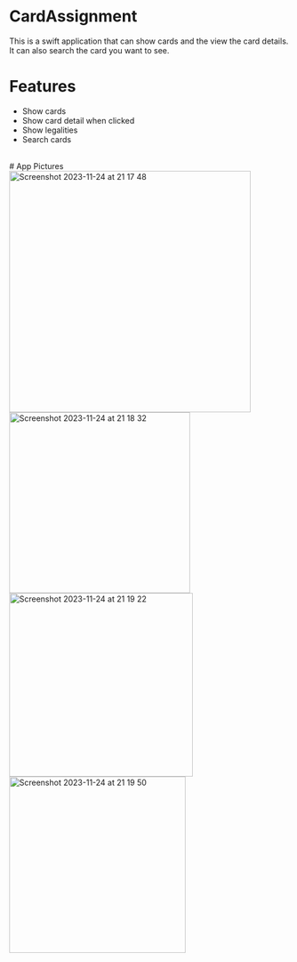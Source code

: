 # CardAssignment
This is a swift application that can show cards and the view the card details. 
It can also search the card you want to see. 
<br>
# Features
- Show cards
- Show card detail when clicked
- Show legalities
- Search cards
<br>
# App Pictures
<br>
<img width="434" alt="Screenshot 2023-11-24 at 21 17 48" src="https://github.com/Trsh16/CardAssignment/assets/94509391/38de2e36-b973-4668-b980-917855ac3032">
<img width="325" alt="Screenshot 2023-11-24 at 21 18 32" src="https://github.com/Trsh16/CardAssignment/assets/94509391/775de48b-270a-413f-bc00-3d6f04ac6a6b">
<img width="330" alt="Screenshot 2023-11-24 at 21 19 22" src="https://github.com/Trsh16/CardAssignment/assets/94509391/1cc6ac47-f526-4c90-8816-11fcbd2aba31">
<img width="317" alt="Screenshot 2023-11-24 at 21 19 50" src="https://github.com/Trsh16/CardAssignment/assets/94509391/a53496c9-fb58-4f0c-8173-426bcdd28bef">
